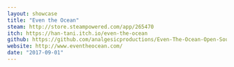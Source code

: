 ```yaml
---
layout: showcase
title: "Even the Ocean"
steam: http://store.steampowered.com/app/265470
itch: https://han-tani.itch.io/even-the-ocean
github: https://github.com/analgesicproductions/Even-The-Ocean-Open-Source
website: http://www.eventheocean.com/
date: "2017-09-01"
---
```

